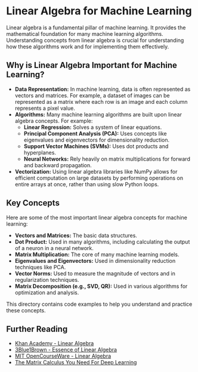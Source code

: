 # Linear Algebra for Machine Learning

Linear algebra is a fundamental pillar of machine learning. It provides the mathematical foundation for many machine learning algorithms. Understanding concepts from linear algebra is crucial for understanding how these algorithms work and for implementing them effectively.

## Why is Linear Algebra Important for Machine Learning?

*   **Data Representation:** In machine learning, data is often represented as vectors and matrices. For example, a dataset of images can be represented as a matrix where each row is an image and each column represents a pixel value.
*   **Algorithms:** Many machine learning algorithms are built upon linear algebra concepts. For example:
    *   **Linear Regression:** Solves a system of linear equations.
    *   **Principal Component Analysis (PCA):** Uses concepts like eigenvalues and eigenvectors for dimensionality reduction.
    *   **Support Vector Machines (SVMs):** Uses dot products and hyperplanes.
    *   **Neural Networks:** Rely heavily on matrix multiplications for forward and backward propagation.
*   **Vectorization:** Using linear algebra libraries like NumPy allows for efficient computation on large datasets by performing operations on entire arrays at once, rather than using slow Python loops.

## Key Concepts

Here are some of the most important linear algebra concepts for machine learning:

*   **Vectors and Matrices:** The basic data structures.
*   **Dot Product:** Used in many algorithms, including calculating the output of a neuron in a neural network.
*   **Matrix Multiplication:** The core of many machine learning models.
*   **Eigenvalues and Eigenvectors:** Used in dimensionality reduction techniques like PCA.
*   **Vector Norms:** Used to measure the magnitude of vectors and in regularization techniques.
*   **Matrix Decomposition (e.g., SVD, QR):** Used in various algorithms for optimization and analysis.

This directory contains code examples to help you understand and practice these concepts.

## Further Reading

*   [Khan Academy - Linear Algebra](https://www.khanacademy.org/math/linear-algebra)
*   [3Blue1Brown - Essence of Linear Algebra](https://www.youtube.com/playlist?list=PLZHQObOWTQDPD3MizzM2xVFitgF8hE_ab)
*   [MIT OpenCourseWare - Linear Algebra](https://ocw.mit.edu/courses/18-06-linear-algebra-spring-2010/)
*   [The Matrix Calculus You Need For Deep Learning](https://arxiv.org/abs/1802.01528)
